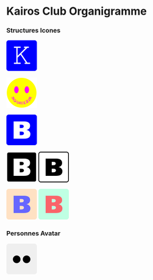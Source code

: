 # Kairos Club Organigramme

### Structures Icones

![](icone/kairos-club.png) 

![](icone/squeezer.png)

![](icone/bigwax-fr.png) 

![](icone/bigwax-distribution.png) 
![](icone/bigwax-rec.png) 

![](icone/bigwax-io.png) 
![](icone/bigwax-manufacturing.png) 

### Personnes Avatar

![](avatar/adrien-teil.png)  